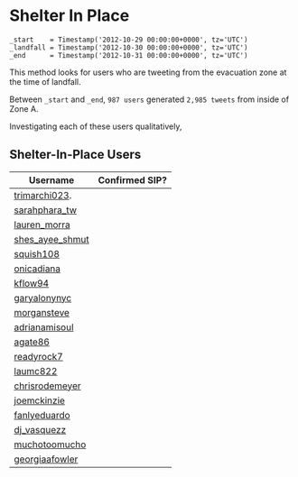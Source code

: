 Shelter In Place
================

	_start    = Timestamp('2012-10-29 00:00:00+0000', tz='UTC')
	_landfall = Timestamp('2012-10-30 00:00:00+0000', tz='UTC')
	_end      = Timestamp('2012-10-31 00:00:00+0000', tz='UTC')
	 
This method looks for users who are tweeting from the evacuation zone at the time of landfall.

Between `_start` and `_end`, `987 users` generated `2,985 tweets` from inside of Zone A.

Investigating each of these users qualitatively, 




## Shelter-In-Place Users

| Username | Confirmed SIP? | 
| -------- | -------------- |
| [trimarchi023](http://www.townsendjennings.com/geojson-tweets?geojson=http://epic-analytics.cs.colorado.edu:9000/jennings/geovulnerable/sip/trimarchi023.geojson&start=2012-10-18T20:18&end=2012-11-28).  | |
| [sarahphara_tw](http://www.townsendjennings.com/geojson-tweets?geojson=http://epic-analytics.cs.colorado.edu:9000/jennings/geovulnerable/sip/sarahphara_tw.geojson&start=2012-9-1T18:41&end=2012-11-29) | |
| [lauren_morra](http://www.townsendjennings.com/geojson-tweets?geojson=http://epic-analytics.cs.colorado.edu:9000/jennings/geovulnerable/sip/lauren_morra.geojson&start=2012-9-2T19:2&end=2012-11-10) | |
| [shes_ayee_shmut](http://www.townsendjennings.com/geojson-tweets?geojson=http://epic-analytics.cs.colorado.edu:9000/jennings/geovulnerable/sip/shes_ayee_shmut.geojson&start=2012-9-1T14:37&end=2012-11-29) | |
| [squish108](http://www.townsendjennings.com/geojson-tweets?geojson=http://epic-analytics.cs.colorado.edu:9000/jennings/geovulnerable/sip/squish108.geojson&start=2012-9-2T10:32&end=2012-11-29) | |
| [onicadiana](http://www.townsendjennings.com/geojson-tweets?geojson=http://epic-analytics.cs.colorado.edu:9000/jennings/geovulnerable/sip/onicadiana.geojson&start=2012-9-4T9:50&end=2012-11-25) | |
| [kflow94](http://www.townsendjennings.com/geojson-tweets?geojson=http://epic-analytics.cs.colorado.edu:9000/jennings/geovulnerable/sip/kflow94.geojson&start=2012-9-1T1:0&end=2012-11-27) | |
| [garyalonynyc](http://www.townsendjennings.com/geojson-tweets?geojson=http://epic-analytics.cs.colorado.edu:9000/jennings/geovulnerable/sip/garyalonynyc.geojson&start=2012-8-31T19:58&end=2012-11-29) | |
| [morgansteve](http://www.townsendjennings.com/geojson-tweets?geojson=http://epic-analytics.cs.colorado.edu:9000/jennings/geovulnerable/sip/morgansteve.geojson&start=2012-9-1T21:56&end=2012-11-28) | |
| [adrianamisoul](http://www.townsendjennings.com/geojson-tweets?geojson=http://epic-analytics.cs.colorado.edu:9000/jennings/geovulnerable/sip/adrianamisoul.geojson&start=2012-9-13T13:29&end=2012-11-27) | |
| [agate86](http://www.townsendjennings.com/geojson-tweets?geojson=http://epic-analytics.cs.colorado.edu:9000/jennings/geovulnerable/sip/agate86.geojson&start=2012-8-31T22:31&end=2012-11-29) | |
| [readyrock7](http://www.townsendjennings.com/geojson-tweets?geojson=http://epic-analytics.cs.colorado.edu:9000/jennings/geovulnerable/sip/readyrock7.geojson&start=2012-9-1T17:34&end=2012-11-28) | |
| [laumc822](http://www.townsendjennings.com/geojson-tweets?geojson=http://epic-analytics.cs.colorado.edu:9000/jennings/geovulnerable/sip/laumc822.geojson&start=2012-9-4T22:23&end=2012-11-03) | |
| [chrisrodemeyer](http://www.townsendjennings.com/geojson-tweets?geojson=http://epic-analytics.cs.colorado.edu:9000/jennings/geovulnerable/sip/chrisrodemeyer.geojson&start=2012-9-5T20:51&end=2012-11-21) | |
| [joemckinzie](http://www.townsendjennings.com/geojson-tweets?geojson=http://epic-analytics.cs.colorado.edu:9000/jennings/geovulnerable/sip/joemckinzie.geojson&start=2012-9-1T7:34&end=2012-11-07) | |
| [fanlyeduardo](http://www.townsendjennings.com/geojson-tweets?geojson=http://epic-analytics.cs.colorado.edu:9000/jennings/geovulnerable/sip/fanlyeduardo.geojson&start=2012-10-16T23:10&end=2012-11-25) | |
| [dj_vasquezz](http://www.townsendjennings.com/geojson-tweets?geojson=http://epic-analytics.cs.colorado.edu:9000/jennings/geovulnerable/sip/dj_vasquezz.geojson&start=2012-10-20T12:19&end=2012-11-20) | |
| [muchotoomucho](http://www.townsendjennings.com/geojson-tweets?geojson=http://epic-analytics.cs.colorado.edu:9000/jennings/geovulnerable/sip/muchotoomucho.geojson&start=2012-9-2T15:49&end=2012-10-29) | |
| [georgiaafowler](http://www.townsendjennings.com/geojson-tweets?geojson=http://epic-analytics.cs.colorado.edu:9000/jennings/geovulnerable/sip/georgiaafowler.geojson&start=2012-9-6T23:52&end=2012-10-29) | |

